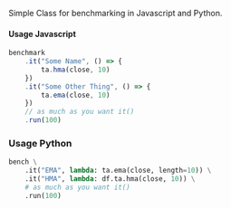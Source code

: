 Simple Class for benchmarking in Javascript and Python.

#### Usage Javascript
```js
benchmark
    .it("Some Name", () => {
        ta.hma(close, 10)
    })
    .it("Some Other Thing", () => {
        ta.ema(close, 10)
    })
    // as much as you want it()
    .run(100)
```

### Usage Python
```python
bench \
    .it("EMA", lambda: ta.ema(close, length=10)) \
    .it("HMA", lambda: df.ta.hma(close, 10)) \
    # as much as you want it()
    .run(100)
```